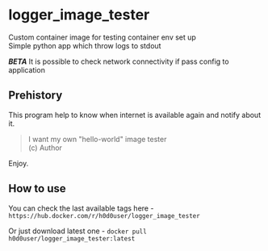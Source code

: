 # logger_image_tester

Custom container image for testing container env set up  
Simple python app which throw logs to stdout

***BETA*** It is possible to check network connectivity if pass config to application

## Prehistory
This program help to know when internet is available again and notify about it.

> I want my own "hello-world" image tester  
> (c) Author

Enjoy.

## How to use

You can check the last available tags here - `https://hub.docker.com/r/h0d0user/logger_image_tester`  

Or just download latest one - `docker pull h0d0user/logger_image_tester:latest`
